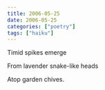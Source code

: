 ```yaml
---
title: 2006-05-25
date: 2006-05-25
categories: ["poetry"]
tags: ["haiku"]
---
```

Timid spikes emerge

From lavender snake-like heads

Atop garden chives.
